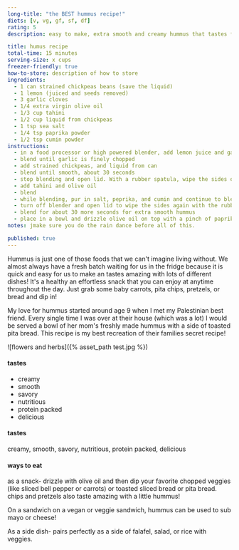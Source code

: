 ```yaml
---
long-title: "the BEST hummus recipe!"
diets: [v, vg, gf, sf, df]
rating: 5
description: easy to make, extra smooth and creamy hummus that tastes fresh and packed with flavor.

title: humus recipe
total-time: 15 minutes
serving-size: x cups
freezer-friendly: true
how-to-store: description of how to store
ingredients:
  - 1 can strained chickpeas beans (save the liquid)
  - 1 lemon (juiced and seeds removed)
  - 3 garlic cloves
  - 1/4 extra virgin olive oil
  - 1/3 cup tahini
  - 1/2 cup liquid from chickpeas
  - 1 tsp sea salt
  - 1/4 tsp paprika powder
  - 1/2 tsp cumin powder
instructions:
  - in a food processor or high powered blender, add lemon juice and garlic cloves
  - blend until garlic is finely chopped
  - add strained chickpeas, and liquid from can
  - blend until smooth, about 30 seconds
  - stop blending and open lid. With a rubber spatula, wipe the sides of the food processor or blender to bring everything back to the center
  - add tahini and olive oil
  - blend
  - while blending, pur in salt, peprika, and cumin and continue to blend until smooth
  - turn off blender and open lid to wipe the sides again with the rubber spatula
  - blend for about 30 more seconds for extra smooth hummus
  - place in a bowl and drizzle olive oil on top with a pinch of paprika
notes: jmake sure you do the rain dance before all of this.

published: true
---
```


Hummus is just one of those foods that we can't imagine living without. We almost always have a fresh batch waiting for us in the fridge because it is quick and easy for  us to make an tastes amazing with lots of different dishes! It's a healthy an effortless snack that you can enjoy at anytime throughout the day. Just grab some baby carrots, pita chips, pretzels, or bread and dip in!

My love for hummus started around age 9 when I met my Palestinian best friend. Every single time I was over at their house (which was a lot) I would be served a bowl of her mom's freshly made hummus with a side of toasted pita bread. This recipe is my best recreation of their families secret recipe!

![flowers and herbs]({% asset_path test.jpg %})

#### tastes
- creamy
- smooth
- savory
- nutritious
- protein packed
- delicious

#### tastes
creamy, smooth, savory, nutritious, protein packed, delicious

#### ways to eat
as a snack- drizzle with olive oil and then dip your favorite chopped veggies (like sliced bell pepper or carrots) or toasted sliced bread or pita bread. chips and pretzels also taste amazing with a little hummus!

On a sandwich on a vegan or veggie sandwich, hummus can be used to sub mayo or cheese!

As a side dish- pairs perfectly as a side of falafel, salad, or rice with veggies.
